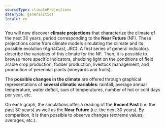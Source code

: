 ```yaml
---
sourceType: climateProjections
dataType: generalities
locale: en
---
```

You will now discover **climate projections** that characterize the climate of the next 30 years, period corresponding to the **Near Future** (NF). These projections come from climate models simulating the climate and its possible evolution (Agri4Cast, JRC).
A first series of general indicators describe the variables of this climate for the NF. Then, it is possible to browse more specific indicators, shedding light on the conditions of field arable crop production, fodder production, livestock management, and production of perennial plants (vineyards and fruits).

The **possible changes in the climate** are offered through graphical
representations of **several climatic variables**: rainfall, average annual
temperature, water deficit, sum of temperatures, number of hot or cold days per
year, etc.

On each graph, the simulations offer a reading of the **Recent Past** (i.e. the
past 30 years) as well as the **Near Future** (i.e. the next 30 years). By
comparison, it is then possible to observe changes (extreme values, averages,
etc.).
